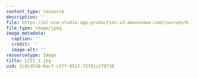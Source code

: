 ```yaml
---
content_type: resource
description: ''
file: https://ol-ocw-studio-app-production.s3.amazonaws.com/courses/8-13-14-experimental-physics-i-ii-junior-lab-fall-2016-spring-2017/2c8cd5360acfc57f851772f81c2f0738_LIII_2.jpg
file_type: image/jpeg
image_metadata:
  caption: ''
  credit: ''
  image-alt: ''
resourcetype: Image
title: LIII_2.jpg
uid: 2c8cd536-0acf-c57f-8517-72f81c2f0738
---
```


